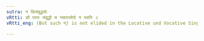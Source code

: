 ```yaml
---
sutra: न ङिसंबुद्ध्योः
vRtti: ङौ परतः संबुद्धौ च नकारलोपो न भवति ॥
vRtti_eng: (But such न्) is not elided in the Locative und Vocative Singular.

---
```

